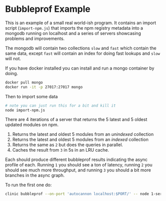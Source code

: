 # Bubbleprof Example

This is an example of a small real world-ish program. It contains an import script (`import-npm.js`) that imports the npm registry metadata into a mongodb running on localhost and a series of servers showcasing problems and improvements.

The mongodb will contain two collections `slow` and `fast` which contain the same data, except `fast` will contain an index for doing fast lookups and `slow` will not.

If you have docker installed you can install and run a mongo container by doing.

```sh
docker pull mongo
docker run -it -p 27017:27017 mongo
```

Then to import some data

```sh
# note you can just run this for a bit and kill it
node import-npm.js
```

There are 4 iterations of a server that returns the 5 latest and 5 oldest updated modules on npm.

1. Returns the latest and oldest 5 modules from an *unindexed* collection
1. Returns the latest and oldest 5 modules from an *indexed* collection
1. Returns the same as `2` but does the queries in parallel.
1. Caches the result from `3` in 5s in an LRU cache.

Each should produce different bubbleprof results indicating the async profile of each. Running `1` you should see a ton of latency, running `2` you should see much more throughput, and running `3` you should a bit more branches in the async graph.

To run the first one do:

```sh
clinic bubbleprof --on-port 'autocannon localhost:$PORT/' -- node 1-server-with-no-index.js
```
